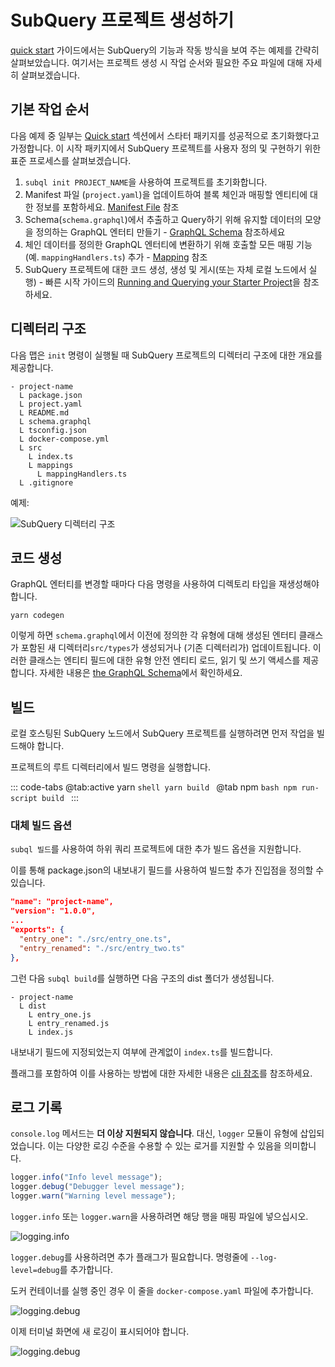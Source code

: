 # SubQuery 프로젝트 생성하기

[quick start](/quickstart/quickstart-polkadot.md) 가이드에서는 SubQuery의 기능과 작동 방식을 보여 주는 예제를 간략히 살펴보았습니다. 여기서는 프로젝트 생성 시 작업 순서와 필요한 주요 파일에 대해 자세히 살펴보겠습니다.

## 기본 작업 순서

다음 예제 중 일부는 [Quick start](../quickstart/quickstart-polkadot.md) 섹션에서 스타터 패키지를 성공적으로 초기화했다고 가정합니다. 이 시작 패키지에서 SubQuery 프로젝트를 사용자 정의 및 구현하기 위한 표준 프로세스를 살펴보겠습니다.

1. `subql init PROJECT_NAME`을 사용하여 프로젝트를 초기화합니다.
2. Manifest 파일 (`project.yaml`)을 업데이트하여 블록 체인과 매핑할 엔티티에 대한 정보를 포함하세요. [Manifest File](./manifest.md) 참조
3. Schema(`schema.graphql`)에서 추출하고 Query하기 위해 유지할 데이터의 모양을 정의하는 GraphQL 엔터티 만들기 - [GraphQL Schema](./graphql.md) 참조하세요
4. 체인 데이터를 정의한 GraphQL 엔터티에 변환하기 위해 호출할 모든 매핑 기능(예. `mappingHandlers.ts`) 추가 - [Mapping](./mapping/polkadot.md) 참조
5. SubQuery 프로젝트에 대한 코드 생성, 생성 및 게시(또는 자체 로컬 노드에서 실행) - 빠른 시작 가이드의 [Running and Querying your Starter Project](./quickstart-polkadot.md#running-and-querying-your-starter-project)을 참조하세요.

## 디렉터리 구조

다음 맵은 `init` 명령이 실행될 때 SubQuery 프로젝트의 디렉터리 구조에 대한 개요를 제공합니다.

```
- project-name
  L package.json
  L project.yaml
  L README.md
  L schema.graphql
  L tsconfig.json
  L docker-compose.yml
  L src
    L index.ts
    L mappings
      L mappingHandlers.ts
  L .gitignore
```

예제:

![SubQuery 디렉터리 구조](/assets/img/subQuery_directory_stucture.png)

## 코드 생성

GraphQL 엔터티를 변경할 때마다 다음 명령을 사용하여 디렉토리 타입을 재생성해야 합니다.

```
yarn codegen
```

이렇게 하면 `schema.graphql`에서 이전에 정의한 각 유형에 대해 생성된 엔터티 클래스가 포함된 새 디렉터리`src/types`가 생성되거나 (기존 디렉터리가) 업데이트됩니다. 이러한 클래스는 엔티티 필드에 대한 유형 안전 엔티티 로드, 읽기 및 쓰기 액세스를 제공합니다. 자세한 내용은 [the GraphQL Schema](./graphql.md)에서 확인하세요.

## 빌드

로컬 호스팅된 SubQuery 노드에서 SubQuery 프로젝트를 실행하려면 먼저 작업을 빌드해야 합니다.

프로젝트의 루트 디렉터리에서 빌드 명령을 실행합니다.

::: code-tabs @tab:active yarn `shell yarn build `
@tab npm `bash npm run-script build ` :::

### 대체 빌드 옵션

`subql 빌드`를 사용하여 하위 쿼리 프로젝트에 대한 추가 빌드 옵션을 지원합니다.

이를 통해 package.json의 내보내기 필드를 사용하여 빌드할 추가 진입점을 정의할 수 있습니다.

```json
"name": "project-name",
"version": "1.0.0",
...
"exports": {
  "entry_one": "./src/entry_one.ts",
  "entry_renamed": "./src/entry_two.ts"
},
```

그런 다음 `subql build`를 실행하면 다음 구조의 dist 폴더가 생성됩니다.

```
- project-name
  L dist
    L entry_one.js
    L entry_renamed.js
    L index.js
```

내보내기 필드에 지정되었는지 여부에 관계없이 `index.ts`를 빌드합니다.

플래그를 포함하여 이를 사용하는 방법에 대한 자세한 내용은 [cli 참조](../run_publish/references.md#build)를 참조하세요.

## 로그 기록

`console.log` 메서드는 **더 이상 지원되지 않습니다**. 대신, `logger` 모듈이 유형에 삽입되었습니다. 이는 다양한 로깅 수준을 수용할 수 있는 로거를 지원할 수 있음을 의미합니다.

```typescript
logger.info("Info level message");
logger.debug("Debugger level message");
logger.warn("Warning level message");
```

`logger.info` 또는 `logger.warn`을 사용하려면 해당 행을 매핑 파일에 넣으십시오.

![logging.info](/assets/img/logging_info.png)

`logger.debug`를 사용하려면 추가 플래그가 필요합니다. 명령줄에 `--log-level=debug`를 추가합니다.

도커 컨테이너를 실행 중인 경우 이 줄을 `docker-compose.yaml` 파일에 추가합니다.

![logging.debug](/assets/img/logging_debug.png)

이제 터미널 화면에 새 로깅이 표시되어야 합니다.

![logging.debug](/assets/img/subquery_logging.png)
